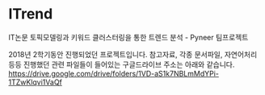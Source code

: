 # ITrend
IT논문 토픽모델링과 키워드 클러스터링을 통한 트렌드 분석 - Pyneer 팀프로젝트

2018년 2학기동안 진행되었던 프로젝트입니다.
참고자료, 각종 문서파일, 자연어처리 등등 진행했던 관련 파일들이 들어있는 구글드라이브 주소는 아래와 같습니다.
https://drive.google.com/drive/folders/1VD-aS1k7NBLmMdYPi-1TZwKlqvi1VaQf
